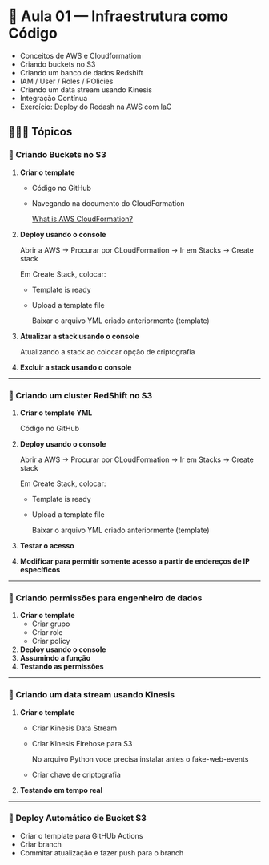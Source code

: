 # 📝 Aula 01 — Infraestrutura como Código
- Conceitos de AWS e Cloudformation
- Criando buckets no S3
- Criando um banco de dados Redshift
- IAM / User / Roles / POlicies
- Criando um data stream usando Kinesis
- Integração Contínua
- Exercício: Deploy do Redash na AWS com IaC

## 👩🏻‍💻 Tópicos
### 📌 Criando Buckets no S3

1. **Criar o template** 
    - Código no GitHub
    - Navegando na documento do CloudFormation

        [What is AWS CloudFormation?](https://docs.aws.amazon.com/AWSCloudFormation/latest/UserGuide/Welcome.html)

2. **Deploy usando o console**

    Abrir a AWS → Procurar por CLoudFormation → Ir em Stacks → Create stack

    Em Create Stack, colocar:

    - Template is ready
    - Upload a template file

        Baixar o arquivo YML criado anteriormente (template)

3. **Atualizar a stack usando o console**

    Atualizando a stack ao colocar opção de criptografia

4. **Excluir a stack usando o console** 

---

### 📌 Criando um cluster RedShift no S3

1. **Criar o template YML**

    Código no GitHub

2. **Deploy usando o console**

    Abrir a AWS → Procurar por CLoudFormation → Ir em Stacks → Create stack

    Em Create Stack, colocar:

    - Template is ready
    - Upload a template file

        Baixar o arquivo YML criado anteriormente (template)

3. **Testar o acesso**
4. **Modificar para permitir somente acesso a partir de endereços de IP específicos**

---

### 📌 Criando permissões para engenheiro de dados

1. **Criar o template**
    - Criar grupo
    - Criar role
    - Criar policy
2. **Deploy usando o console**
3. **Assumindo a função**
4. **Testando as permissões**

---

### 📌 Criando um data stream usando Kinesis

1. **Criar o template**
    - Criar Kinesis Data Stream
    - Criar KInesis Firehose para S3

        No arquivo Python voce precisa instalar antes o fake-web-events 

    - Criar chave de criptografia
2. **Testando em tempo real**

---

### 📌 Deploy Automático de Bucket S3

- Criar o template para GitHUb Actions
- Criar branch
- Commitar atualização e fazer push para o branch

